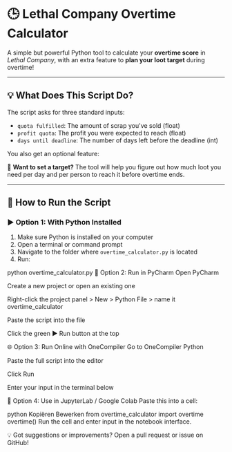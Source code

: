 # 🕒 Lethal Company Overtime Calculator

A simple but powerful Python tool to calculate your **overtime score** in *Lethal Company*, with an extra feature to **plan your loot target** during overtime!

---

## 💡 What Does This Script Do?

The script asks for three standard inputs:

- `quota fulfilled`: The amount of scrap you've sold (float)
- `profit quota`: The profit you were expected to reach (float)
- `days until deadline`: The number of days left before the deadline (int)

You also get an optional feature:

🎯 **Want to set a target?** The tool will help you figure out how much loot you need per day and per person to reach it before overtime ends.

---

## 🚀 How to Run the Script

### ▶️ Option 1: With Python Installed

1. Make sure Python is installed on your computer  
2. Open a terminal or command prompt  
3. Navigate to the folder where `overtime_calculator.py` is located  
4. Run:

python overtime_calculator.py
🧠 Option 2: Run in PyCharm
Open PyCharm

Create a new project or open an existing one

Right-click the project panel > New > Python File > name it overtime_calculator

Paste the script into the file

Click the green ▶️ Run button at the top

🌐 Option 3: Run Online with OneCompiler
Go to OneCompiler Python

Paste the full script into the editor

Click Run

Enter your input in the terminal below

📓 Option 4: Use in JupyterLab / Google Colab
Paste this into a cell:

python
Kopiëren
Bewerken
from overtime_calculator import overtime
overtime()
Run the cell and enter input in the notebook interface.

💡 Got suggestions or improvements? Open a pull request or issue on GitHub!
